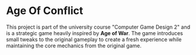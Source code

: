 # Age Of Conflict

This project is part of the university course "Computer Game Design 2" and is a strategic game heavily inspired by **Age of War**. The game introduces small tweaks to the original gameplay to create a fresh experience while maintaining the core mechanics from the original game.
